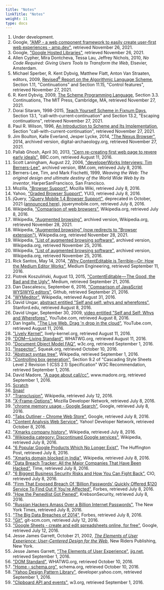 ```yaml
---
title: "Notes"
linkTitle: "Notes"
weight: 11
type: docs
---
```


<ol>
    <li id="fn:1">
Under development.
    </li>
    <li id="fn:2">
Google,
<a href="https://amp.dev">"AMP - a web component framework to easily create user-first web experiences - amp.dev"</a>, retrieved November 26, 2021.
    </li>
    <li id="fn:3">
Google,
<a href="https://developers.google.com/speed/libraries">"Google Hosted Libraries"</a>, retrieved November 26, 2021.
    </li>
    <li id="fn:4">
Allen Cypher, Mira Dontcheva, Tessa Lau, Jeffrey Nichols, 2010,
<cite>No Code Required: Giving Users Tools to Transform the Web</cite>, Elsevier, Amsterdam.
    </li>
    <li id="fn:5">
Michael Sperber, R. Kent Dybvig, Matthew Flatt, Anton Van Straaten, editors, 2009, <a href="http://www.r6rs.org/corrected/html/r6rs/r6rs.html">Revised<sup>6</sup> Report on the Algorithmic Language Scheme</a>, Section 1.11, "Continuations" and Section 11.15, "Control features", retrieved November 27, 2021.
    </li>
    <li id="fn:6">
R. Kent Dybvig, 2009,
<a href=https://www.scheme.com/tspl4/further.html#./further:h3>The Scheme Programming Language</a>, Section 3.3. Continuations, The MIT Press, Cambridge, MA, retrieved November 27, 2021.
    </li>
    <li id="fn:7">
Dorai Sitaram, 1998-2015,
<a href="https://ds26gte.github.io/tyscheme/index-Z-H-15.html#TAG:__tex2page_sec_13.1">Teach Yourself Scheme in Fixnum Days</a>, Section 13.1, "call‑with‑current‑continuation" and Section 13.2, "Escaping continuations", retrieved November 27, 2021.
    </li>
    <li id="fn:8">
Paul R. Wilson, 1996,
<a href="https://www.cs.rpi.edu/academics/courses/fall00/ai/scheme/reference/schintro-v14/schintro_141.html#SEC264">An Introduction to Scheme and Its Implementation</a>, Section "call-with-current-continuation", retrieved November 27, 2021.
    </li>
    <li id="fn:9">
Jim Boulton, Kalle Everland, Jesper Lycke, 2014, 
<a href="http://web.archive.org/web/20210913090432/http://digital-archaeology.org/the-nexus-browser/">"The Nexus Browser"</a>, 2014, archived version, digital-archaeology.org, retrieved November 27, 2021.
    </li>
    <li id="fn:10">
Pallab Ghosh, April 30, 2013, <a href="https://www.bbc.com/news/technology-22249490">"Cern re-creating first web page to revere early ideals"</a>, BBC.com, retrieved August 11, 2016.
    </li>
    <li id="fn:11">
Scott Laningham, August 22, 2006, <a href="http://web.archive.org/web/20201127014137/https://www.ibm.com/developerworks/podcast/dwi/cm-int082206txt.html">"developerWorks Interviews: Tim Berners-Lee"</a>, archived version, IBM.com, retrieved July 8, 2016.
    </li>
    <li id="fn:12">
Berners-Lee, Tim, and Mark Fischetti, 1999, <cite>Weaving the Web: The original design and ultimate destiny of the World Wide Web by its inventor</cite>, HarperSanFrancisco, San Francisco.
    </li>
    <li id="fn:13">
Mozilla, <a href="https://wiki.mozilla.org/Support/Browser_Support">"Browser Support"</a>, Mozilla Wiki, retrieved July 8, 2016.
    </li>
    <li id="fn:14">
Yahoo, <a href="https://github.com/yui/yui3/wiki/Graded-Browser-Support">"Graded Browser Support"</a>, YUI3, retrieved July 8, 2016.
    </li>
    <li id="fn:15">
jQuery, <a href="https://jquerymobile.com/browser-support/1.4/">"jQuery Mobile 1.4 Browser Support"</a>,  deprecated in October, 2021 (<a href="https://blog.jquerymobile.com/2021/10/07/jquery-maintainers-continue-modernization-initiative-with-deprecation-of-jquery-mobile/">announced here</a>), jquerymobile.com, retrieved July 8, 2016.
    </li>
    <li id="fn:16">
Wikipedia, <a href="https://en.wikipedia.org/wiki/Comparison_of_web_browsers">"Comparison of web browsers"</a>, Wikipedia.org, retrieved July 8, 2016.
    </li>
    <li id="fn:17">
Wikipedia, <a href="http://web.archive.org/web/20161113103001/https://en.wikipedia.org/wiki/Augmented_browsing">"Augmented browsing"</a>, archived version, Wikipedia.org, retrieved November 28, 2021.
    </li>
    <li id="fn:18">
Wikipedia, <a href="https://en.wikipedia.org/wiki/Augmented_browsing">"Augmented browsing" (now redirects to "Browser extension")</a>, Wikipedia.org, retrieved November 28, 2021.
    </li>
    <li id="fn:19">
Wikipedia, <a href="http://web.archive.org/web/20160923045859/https://en.wikipedia.org/wiki/List_of_augmented_browsing_software">"List of augmented browsing software"</a>, archived version, Wikipedia.org, retrieved November 25, 2016.
    </li>
    <li id="fn:20">
Wikipedia, <a href="https://en.wikipedia.org/wiki/List_of_augmented_browsing_software">"List of augmented browsing software"</a>, archived version, Wikipedia.org, retrieved November 25, 2016.
    </li>
    <li id="fn:21">
Rick Santos, May 14, 2014, <a href="https://medium.engineering/why-contenteditable-is-terrible-122d8a40e480#.dw8d785j2">"Why ContentEditable is Terrible—Or: How the Medium Editor Works"</a>, Medium Engineering, retrieved September 11, 2016.
    </li>
    <li id="fn:22">
Piotrek Koszuliński, August 13, 2015, <a href="https://medium.com/content-uneditable/contenteditable-the-good-the-bad-and-the-ugly-261a38555e9c#.wczx4t3am">"ContentEditable — The Good, the Bad and the Ugly"</a>, Medium, retrieved September 21, 2016.
    </li>
    <li id="fn:23">
Dan Dascalescu, September 6, 2016, <a href="https://github.com/iDoRecall/comparisons/blob/master/JavaScript-WYSIWYG-editors.md">"Comparison of JavaScript WYSIWYG editors"</a>, Github, retrieved September 21, 2016.
    </li>
    <li id="fn:24">
<a href="https://en.wikipedia.org/wiki/WYMeditor">"WYMeditor"</a>, Wikipedia, retrieved August 31, 2016.
    </li>
    <li id="fn:25">
David Ungar, <a href="http://web.stanford.edu/class/ee380/Abstracts/090930.html">abstract entitled "Self and self: whys and wherefores"</a>, Stanford.edu, retrieved August 8, 2016.
    </li>
    <li id="fn:26">
David Ungar, September 30, 2009, <a href="https://youtu.be/3ka4KY7TMTU">video entitled "Self and Self: Whys and Wherefores"</a>, YouTube.com, retrieved August 8, 2016.
    </li>
    <li id="fn:27">
Dan Ingalls, <a href="https://youtu.be/QTJRwKOFddc">"The Live Web. Drag 'n drop in the cloud"</a>, YouTube.com, retrieved August 11, 2016.
    </li>
    <li id="fn:28">
<a href="http://lively-kernel.org/">"Lively Kernel"</a>, lively-kernel.org, retrieved August 11, 2016.
    </li>
    <li id="fn:29">
<a href="https://dom.spec.whatwg.org/">"DOM—Living Standard"</a>, WHATWG.org, retrieved August 11, 2016.
    </li>
    <li id="fn:30">
<a href="https://www.w3.org/DOM/faq.html">"Document Object Model FAQ"</a>, w3c.org, retrieved September 1, 2016.
    </li>
    <li id="fn:31">
<a href="http://wiki.squeak.org/squeak/2175">"Inspector"</a>, Squeak.org, retrieved October 10, 2016.
    </li>
    <li id="fn:32">
<a href="https://en.wikipedia.org/wiki/Abstract_syntax_tree">"Abstract syntax tree"</a>, Wikipedia, retrieved September 1, 2016.
    </li>
    <li id="fn:33">
<a href="https://www.w3.org/TR/CSS2/visuren.html#box-gen">"Controlling box generation"</a>, Section 9.2 of "Cascading Style Sheets Level 2 Revision 1 (CSS 2.1) Specification" W3C Recommendation, retrieved September 1, 2016.
    </li>
    <li id="fn:34">
David Madore, <a href="http://www.madore.org/~david/computers/callcc.html">"A page about call/cc"</a>, www.madore.org, retrieved September 1, 2016.
    </li>
    <li id="fn:35">
<a href="https://scratch.mit.edu">Scratch</a>
    </li>
    <li id="fn:36">
<a href="https://snap.berkeley.edu">Snap!</a>
    </li>
    <li id="fn:37">
<a href="https://en.wikipedia.org/wiki/Transclusion">"Transclusion"</a>, Wikipedia, retrieved July 12, 2016.
    </li>
    <li id="fn:38">
<a href="https://developer.mozilla.org/en-US/docs/Web/HTTP/Headers/X-Frame-Options">"X-Frame-Options"</a>, Mozilla Developer Network, retrieved July 8, 2016.
    </li>
    <li id="fn:39">
<a href="http://doc.mashweb.club/whitepaper/google.com/search?q=chrome+memory+usage">"chrome memory usage - Google Search"</a>, Google, retrieved July 8, 2016.
    </li>
    <li id="fn:40">
<a href="https://chrome.google.com/webstore/detail/tabs-outliner/eggkanocgddhmamlbiijnphhppkpkmkl?hl=en">"Tabs Outliner - Chrome Web Store"</a>, Google, retrieved July 8, 2016.
    </li>
    <li id="fn:41">
<a href="https://developer.yahoo.com/search/content/V2/contentAnalysis.html">"Content Analysis Web Service"</a>, Yahoo! Developer Network, retrieved October 8, 2016.
    </li>
    <li id="fn:42">
<a href="https://en.wikipedia.org/wiki/Xmarks_Sync#Company_history">"Xmarks company history"</a>, Wikipedia, retrieved July 8, 2016.
    </li>
    <li id="fn:43">
<a href="https://en.wikipedia.org/wiki/Category:Discontinued_Google_services">"Wikipedia category: Discontinued Google services"</a>, Wikipedia, retrieved July 8, 2016.
    </li>
    <li id="fn:44">
<a href="http://www.huffingtonpost.in/2016/04/14/discontinued-google-produ_n_9436180.html">"6 Popular Google Products Which No Longer Exist"</a>, The Huffington Post, retrieved July 8, 2016.
    </li>
    <li id="fn:45">
<a href="https://en.wikipedia.org/wiki/Xmarks_Sync#Xmarks_domain_blocked_in_India">"Xmarks domain blocked in India"</a>, Wikipedia, retrieved July 8, 2016.
    </li>
    <li id="fn:46">
<a href="https://time.com/money/3528487/data-breach-identity-theft-jp-morgan-kmart-staples/">"Data Breach Tracker: All the Major Companies That Have Been Hacked"</a>, Time, retrieved July 8, 2016.
    </li>
    <li id="fn:47">
<a href="http://www.cio.com/article/2872517/data-breach/6-biggest-business-security-risks-and-how-you-can-fight-back.html">"6 Biggest Business Security Risks and How You Can Fight Back"</a>, CIO, retrieved July 8, 2016.
    </li>
    <li id="fn:48">
<a href="https://www.forbes.com/sites/kashmirhill/2014/08/05/huge-password-breach-shady-antics/#2cf211434769">"Firm That Exposed Breach Of 'Billion Passwords' Quickly Offered $120 Service To Find Out If You're Affected"</a>, Forbes, retrieved July 8, 2016.
    </li>
    <li id="fn:49">
<a href="https://krebsonsecurity.com/2016/05/how-the-pwnedlist-got-pwned/">"How the Pwnedlist Got Pwned"</a>, KrebsonSecurity, retrieved July 8, 2016.
    </li>
    <li id="fn:50">
<a href="https://www.nytimes.com/2014/08/06/technology/russian-gang-said-to-amass-more-than-a-billion-stolen-internet-credentials.html?_r=0">"Russian Hackers Amass Over a Billion Internet Passwords"</a>, The New York Times, retrieved July 8, 2016.
    </li>
    <li id="fn:51">
<a href="https://www.forbes.com/sites/moneybuilder/2015/01/13/the-big-data-breaches-of-2014/#a5d08f53a48f">"The Big Data Breaches of 2014"</a>, Forbes, retrieved July 8, 2016.
    </li>
    <li id="fn:52">
<a href="https://git-scm.com/">"Git"</a>, git-scm.com, retrieved July 12, 2016.
    </li>
    <li id="fn:53">
<a href="https://www.google.com/sheets/about/?gclid=CjwKEAjwqpK8BRD7ua-U0orrgkESJADlN3YBgbIrdrOIvuMfcqq7taN4Fy3v0WHTdXNLQHsVvpcmWxoCy57w_wcB">"Google Sheets - create and edit spreadsheets online, for free"</a>, Google, retrieved July 12, 2016.
    </li>
    <li id="fn:54">
Jesse James Garrett, October 21, 2002, <a href="http://www.jjg.net/elements/"><cite>The Elements of User Experience: User-Centered Design for the Web</cite></a>, New Riders Publishing, New York.
    </li>
    <li id="fn:55">
Jesse James Garrett, <a href="http://www.jjg.net/elements/pdf/elements.pdf">"The Elements of User Experience"</a>, <a href="https://jjg.net">jjg.net</a>, retrieved September 1, 2016.
    </li>
    <li id="fn:56">
<a href="https://dom.spec.whatwg.org/">"DOM Standard"</a>, WHATWG.org, retrieved October 10, 2016.
    </li>
    <li id="fn:57">
<a href="https://schema.org/">"Home - schema.org"</a>, schema.org, retrieved October 10, 2016.
    </li>
    <li id="fn:58">
<a href="https://developer.yahoo.com/ypatterns/">"Yahoo Design Pattern Library"</a>, developer.yahoo.com, retrieved September 1, 2016.
    </li>
    <li id="fn:59">
<a href="https://www.w3.org/TR/clipboard-apis/">"Clipboard API and events"</a>, w3.org, retrieved September 1, 2016.
    </li>
</ol>

</body>
</html>
